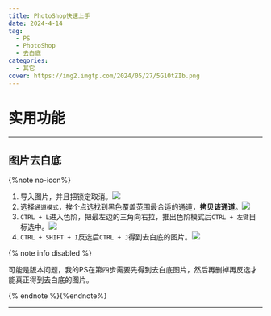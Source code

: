 ```yaml
---
title: PhotoShop快速上手
date: 2024-4-14
tag:
  - PS
  - PhotoShop
  - 去白底
categories: 
  - 其它
cover: https://img2.imgtp.com/2024/05/27/5G1OtZIb.png
---
```


# 实用功能



----

## 图片去白底

{%note no-icon%}

1. 导入图片，并且把锁定取消。![](https://img2.imgtp.com/2024/05/27/si7cTE8w.png)
2. 选择`通道模式`，挨个点选找到黑色覆盖范围最合适的通道，**拷贝该通道**。![](https://img2.imgtp.com/2024/05/27/moocQVGn.png)
3. `CTRL + L`进入色阶，把最左边的三角向右拉，推出色阶模式后`CTRL + 左键`目标选中。![](https://img2.imgtp.com/2024/05/27/UqrMrWx6.png)
4. `CTRL + SHIFT + I`反选后`CTRL + J`得到去白底的图片。![](https://img2.imgtp.com/2024/05/27/5ZkdVsdk.png)

{% note info disabled %}

可能是版本问题，我的PS在第四步需要先得到去白底图片，然后再删掉再反选才能真正得到去白底的图片。

{% endnote %}{%endnote%}

----

